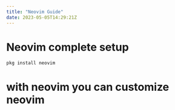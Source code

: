 ```yaml
---
title: "Neovim Guide"
date: 2023-05-05T14:29:21Z
---
```

# Neovim complete setup
```
pkg install neovim
```
# with neovim you can customize neovim 

